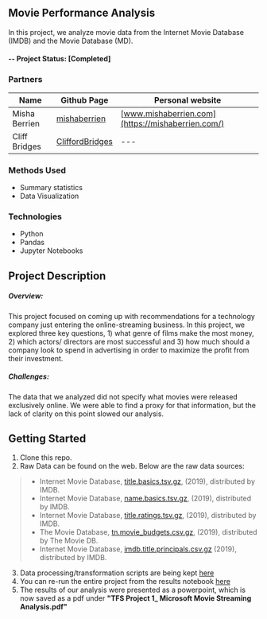 ## Movie Performance Analysis
In this project, we analyze movie data from the Internet Movie Database (IMDB) and the Movie Database (MD).

#### -- Project Status: [Completed]

### Partners

|Name     |  Github Page   | Personal website |
|---------|-----------------|------------------|
|Misha Berrien | [mishaberrien](https://github.com/mishaberrien)| [www.mishaberrien.com](https://mishaberrien.com/)        |
|Cliff Bridges | [CliffordBridges](https://github.com/CliffordBridges) | --- |

### Methods Used
* Summary statistics
* Data Visualization

### Technologies
* Python
* Pandas
* Jupyter Notebooks

## Project Description

##### Overview:
This project focused on coming up with recommendations for a technology company just entering the online-streaming business. In this project, we explored three key questions, 1) what genre of films make the most money, 2) which actors/ directors are most successful and 3) how much should a company look to spend in advertising in order to maximize the profit from their investment.

##### Challenges:
The data that we analyzed did not specify what movies were released exclusively online. We were able to find a proxy for that information, but the lack of clarity on this point slowed our analysis.

## Getting Started

1. Clone this repo.
2. Raw Data can be found on the web. Below are the raw data sources:

> * Internet Movie Database, [title.basics.tsv.gz](https://datasets.imdbws.com/title.basics.tsv.gz), (2019), distributed by IMDB.
> * Internet Movie Database, [name.basics.tsv.gz](https://datasets.imdbws.com/name.basics.tsv.gz), (2019), distributed by IMDB.
> * Internet Movie Database, [title.ratings.tsv.gz](https://datasets.imdbws.com/title.ratings.tsv.gz), (2019), distributed by IMDB.
> * The Movie Database, [tn.movie_budgets.csv.gz](https://developers.themoviedb.org/3/discover/movie-discover), (2019), distributed by The Movie DB.
> * Internet Movie Database, [imdb.title.principals.csv.gz](https://datasets.imdbws.com/title.ratings.tsv.gz) (2019), distributed
by IMDB.

3. Data processing/transformation scripts are being kept [here](https://github.com/CliffordBridges/Movie-Performance-Analysis/tree/master/src)
4. You can re-run the entire project from the results notebook [here](https://github.com/CliffordBridges/Movie-Performance-Analysis/tree/master/results)
5. The results of our analysis were presented as a powerpoint, which is now saved as a pdf under **"TFS Project 1_ Microsoft Movie Streaming Analysis.pdf"**
